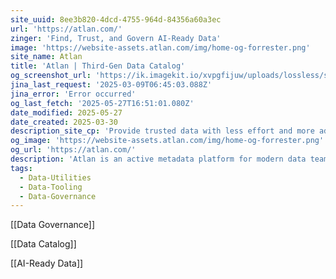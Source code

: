 ```yaml
---
site_uuid: 8ee3b820-4dcd-4755-964d-84356a60a3ec
url: 'https://atlan.com/'
zinger: 'Find, Trust, and Govern AI-Ready Data'
image: 'https://website-assets.atlan.com/img/home-og-forrester.png'
site_name: Atlan
title: 'Atlan | Third-Gen Data Catalog'
og_screenshot_url: 'https://ik.imagekit.io/xvpgfijuw/uploads/lossless/screenshots/20250527_Atlan_og_screenshot.jpeg'
jina_last_request: '2025-03-09T06:45:03.088Z'
jina_error: 'Error occurred'
og_last_fetch: '2025-05-27T16:51:01.080Z'
date_modified: 2025-05-27
date_created: 2025-03-30
description_site_cp: 'Provide trusted data with less effort and more adoption'
og_image: 'https://website-assets.atlan.com/img/home-og-forrester.png'
og_url: 'https://atlan.com/'
description: 'Atlan is an active metadata platform for modern data teams, that helps them discover, understand, trust, and collaborate on data assets.'
tags:
  - Data-Utilities
  - Data-Tooling
  - Data-Governance
---
```


[[Data Governance]]

[[Data Catalog]]

[[AI-Ready Data]]


